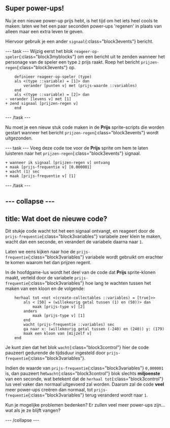 ## Super power-ups!

Nu je een nieuwe power-up prijs hebt, is het tijd om het iets heel cools te maken: laten we het een paar seconden power-ups 'regenen' in plaats van alleen maar een extra leven te geven.

Hiervoor gebruik je een ander `signaal`{:class="block3events"} bericht.

--- task --- 
Wijzig eerst het blok `reageer-op-speler`{:class="block3myblocks"} om een bericht uit te zenden wanneer het personage van de speler een type `2` prijs raakt. Roep het bericht `prijzen-regen`{:class="block3events"} op.

```blocks3
    definieer reageer-op-speler (type)
    als <(type ::variable) = [1]> dan
        verander [punten v] met (prijs-waarde ::variables)
    end
    als <(type ::variable) = [2]> dan
- verander [levens v] met [1]    
+ zend signaal [prijzen-regen v]
    end
```

--- /task ---

Nu moet je een nieuw stuk code maken in de **Prijs** sprite-scripts die worden gestart wanneer het bericht `prijzen-regen`{:class="block3events"} wordt uitgezonden.

--- task --- 
Voeg deze code toe voor de **Prijs** sprite om hem te laten luisteren naar het `prijzen-regen`{:class="block3events"} signaal.

```blocks3
+ wanneer ik signaal [prijzen-regen v] ontvang
+ maak [prijs-frequentie v] [0.000001]
+ wacht (1) sec
+ maak [prijs-frequentie v] [1]
```

--- /task ---

--- collapse ---
---
title: Wat doet de nieuwe code?
---

Dit stukje code wacht tot het een signaal ontvangt, en reageert door de `prijs-frequentie`{:class="block3variables"} variabele zeer klein te maken, wacht dan een seconde, en verandert de variabele daarna naar `1`.

Laten we eens kijken naar hoe de `prijs-frequentie`{:class="block3variables"} variabele wordt gebruikt om erachter te komen waarom het dan prijzen regent.

In de hoofdgame-lus wordt het deel van de code dat **Prijs** sprite-klonen maakt, verteld door de variabele `prijs-frequentie`{:class="block3variables"} hoe lang te wachten tussen het maken van een kloon en de volgende:

```blocks3
    herhaal tot <not <(create-collectables ::variables) = [true]>>
        als < [50] = (willekeurig getal tussen (1) en (50))> dan
            maak [prijs-type v] [2]
        anders
            maak [prijs-type v] [1]
        end
        wacht (prijs-frequentie ::variables) sec
        ga naar x: (willekeurig getal tussen (-240) en (240)) y: (179)
        maak een kloon van [mijzelf v]
    end
```

Je kunt zien dat het blok `wacht`{:class="block3control"} hier de code pauzeert gedurende de tijdsduur ingesteld door `prijs-frequentie`{:class="block3variables"}.

Indien de waarde van `prijs-frequentie`{:class="block3variables"} `0,000001` is, dan pauzeert het`wacht`{:class="block3control"} blok slechts **miljoenste** van een seconde, wat betekent dat de `herhaal tot`{:class="block3control"} lus veel vaker dan normaal uitgevoerd zal worden. Daarom zal de code **veel** meer power-ups creëren dan normaal, tot `prijs-frequentie`{:class="block3variables"} terug veranderd wordt naar `1`.

Kun je mogelijke problemen bedenken? Er zullen veel meer power-ups zijn…wat als je ze blijft vangen?

--- /collapse ---